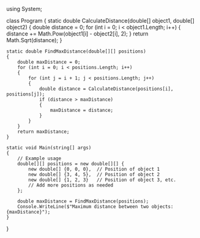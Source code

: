 using System;

class Program
{
    static double CalculateDistance(double[] object1, double[] object2)
    {
        double distance = 0;
        for (int i = 0; i < object1.Length; i++)
        {
            distance += Math.Pow(object1[i] - object2[i], 2);
        }
        return Math.Sqrt(distance);
    }

    static double FindMaxDistance(double[][] positions)
    {
        double maxDistance = 0;
        for (int i = 0; i < positions.Length; i++)
        {
            for (int j = i + 1; j < positions.Length; j++)
            {
                double distance = CalculateDistance(positions[i], positions[j]);
                if (distance > maxDistance)
                {
                    maxDistance = distance;
                }
            }
        }
        return maxDistance;
    }

    static void Main(string[] args)
    {
        // Example usage
        double[][] positions = new double[][] {
            new double[] {0, 0, 0},  // Position of object 1
            new double[] {3, 4, 5},  // Position of object 2
            new double[] {1, 2, 3}   // Position of object 3, etc.
            // Add more positions as needed
        };

        double maxDistance = FindMaxDistance(positions);
        Console.WriteLine($"Maximum distance between two objects: {maxDistance}");
    }
}